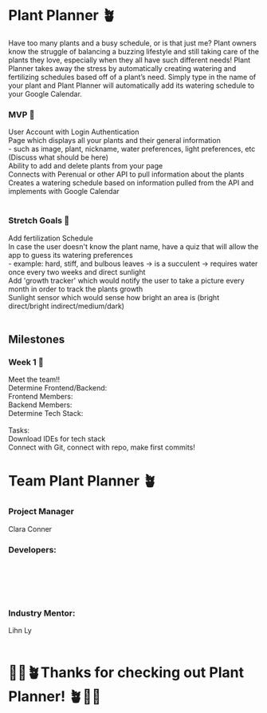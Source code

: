 <h1>Plant Planner 🪴</h1>

Have too many plants and a busy schedule, or is that just me? Plant owners know the struggle of balancing a buzzing lifestyle and still taking care of the plants they love, especially when they all have such different needs! Plant Planner takes away the stress by automatically creating watering and fertilizing schedules based off of a plant’s need. Simply type in the name of your plant and Plant Planner will automatically add its watering schedule to your Google Calendar.

<h3>MVP 🌿</h3>
<p1>User Account with Login Authentication<br/>
Page which displays all your plants and their general information<br/>
- such as image, plant, nickname, water preferences, light preferences, etc (Discuss what should be here)<br/>
Ability to add and delete plants from your page<br/>
Connects with Perenual or other API to pull information about the plants<br/>
Creates a watering schedule based on information pulled from the API and implements with Google Calendar</p1><br/><br/>


<h3>Stretch Goals 🌿</h3>
<p1>Add fertilization Schedule<br/>
In case the user doesn't know the plant name, have a quiz that will allow the app to guess its watering preferences<br/>
 - example: hard, stiff, and bulbous leaves -> is a succulent -> requires water once every two weeks and direct sunlight<br/>
Add 'growth tracker' which would notify the user to take a picture every month in order to track the plants growth<br/>
Sunlight sensor which would sense how bright an area is (bright direct/bright indirect/medium/dark)</p1><br/><br/>


<h2>Milestones</h2>
<h3>Week 1 🌿</h3>

<p1> Meet the team!!<br/>
Determine Frontend/Backend:<br/>
Frontend Members:<br/>
Backend Members:<br/>
Determine Tech Stack:<br/><br/>
Tasks:<br/>
Download IDEs for tech stack<br/>
Connect with Git, connect with repo, make first commits!<br/>
</p1>

<h1>Team Plant Planner 🪴</h1>
<h3>Project Manager</h3>
<p1>Clara Conner</p1><br/>

<h3>Developers:</h3>
<p1></p1><br/>
<p1></p1><br/>
<p1></p1><br/>
<p1></p1><br/>

<h3>Industry Mentor:</h3>
<p1>Lihn Ly</p1><br/><br/>

<h1>💚🌿🪴Thanks for checking out Plant Planner! 🪴🌿💚</h1>
